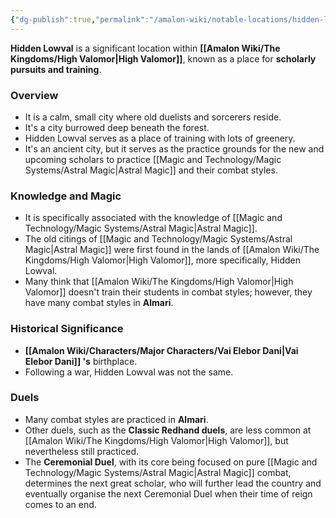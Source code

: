 ```yaml
---
{"dg-publish":true,"permalink":"/amalon-wiki/notable-locations/hidden-lowval-monarch/","dgPassFrontmatter":true,"noteIcon":""}
---
```


**Hidden Lowval** is a significant location within **[[Amalon Wiki/The Kingdoms/High Valomor\|High Valomor]]**, known as a place for **scholarly pursuits and training**.

### Overview

*   It is a calm, small city where old duelists and sorcerers reside.  
*   It's a city burrowed deep beneath the forest.  
*   Hidden Lowval serves as a place of training with lots of greenery.  
*   It's an ancient city, but it serves as the practice grounds for the new and upcoming scholars to practice [[Magic and Technology/Magic Systems/Astral Magic\|Astral Magic]] and their combat styles.  

### Knowledge and Magic

*   It is specifically associated with the knowledge of [[Magic and Technology/Magic Systems/Astral Magic\|Astral Magic]].  
*   The old citings of [[Magic and Technology/Magic Systems/Astral Magic\|Astral Magic]] were first found in the lands of [[Amalon Wiki/The Kingdoms/High Valomor\|High Valomor]], more specifically, Hidden Lowval.  
*   Many think that [[Amalon Wiki/The Kingdoms/High Valomor\|High Valomor]] doesn't train their students in combat styles; however, they have many combat styles in **Almari**.  

### Historical Significance

*   **[[Amalon Wiki/Characters/Major Characters/Vai Elebor Dani\|Vai Elebor Dani]] 's** birthplace.  
*   Following a war, Hidden Lowval was not the same.  

### Duels

*   Many combat styles are practiced in **Almari**.  
*   Other duels, such as the **Classic Redhand duels**, are less common at [[Amalon Wiki/The Kingdoms/High Valomor\|High Valomor]], but nevertheless still practiced.  
*   The **Ceremonial Duel**, with its core being focused on pure [[Magic and Technology/Magic Systems/Astral Magic\|Astral Magic]] combat, determines the next great scholar, who will further lead the country and eventually organise the next Ceremonial Duel when their time of reign comes to an end.  